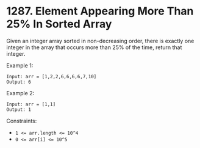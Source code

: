 # 1287. Element Appearing More Than 25% In Sorted Array

Given an integer array sorted in non-decreasing order, there is exactly one integer in the array that occurs more than 25% of the time, return that integer.

Example 1:

    Input: arr = [1,2,2,6,6,6,6,7,10]
    Output: 6

Example 2:

    Input: arr = [1,1]
    Output: 1

Constraints:

- `1 <= arr.length <= 10^4`
- `0 <= arr[i] <= 10^5`